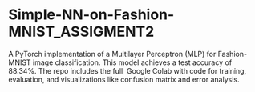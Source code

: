 # Simple-NN-on-Fashion-MNIST_ASSIGMENT2
A PyTorch implementation of a Multilayer Perceptron (MLP) for Fashion-MNIST image classification. This model achieves a test accuracy of 88.34%. The repo includes the full  Google Colab with code for training, evaluation, and visualizations like confusion matrix and error analysis.
